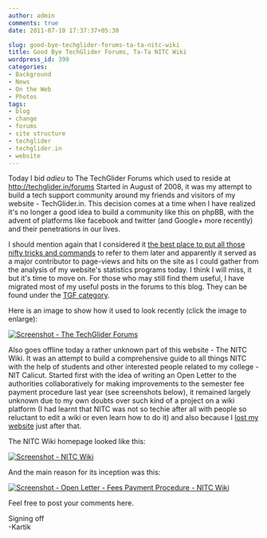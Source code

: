 ```yaml
---
author: admin
comments: true
date: 2011-07-10 17:37:37+05:30

slug: good-bye-techglider-forums-ta-ta-nitc-wiki
title: Good Bye TechGlider Forums, Ta-Ta NITC Wiki
wordpress_id: 399
categories:
- Background
- News
- On the Web
- Photos
tags:
- blog
- change
- forums
- site structure
- techglider
- techglider.in
- website
---
```


Today I bid _adieu_ to The TechGlider Forums which used to reside at http://techglider.in/forums Started in August of 2008, it was my attempt to build a tech support community around my friends and visitors of my website - TechGlider.in. This decision comes at a time when I have realized it's no longer a good idea to build a community like this on phpBB, with the advent of platforms like facebook and twitter (and Google+ more recently) and their penetrations in our lives.

I should mention again that I considered it [the best place to put all those nifty tricks and commands](/post/2011/03/13/and-we-are-back/) to refer to them later and apparently it served as a major contributor to page-views and hits on the site as I could gather from the analysis of my website's statistics programs today. I think I will miss, it but it's time to move on. For those who may still find them useful, I have migrated most of my useful posts in the forums to this blog. They can be found under the [TGF category](/categories/tgf/).

Here is an image to show how it used to look recently (click the image to enlarge):


[![Screenshot - The TechGlider Forums](http://techglider.in/kartik/blog/wp-content/uploads/2011/07/Screenshot-The-TechGlider-Forums-212x300.png)](http://techglider.in/kartik/blog/wp-content/uploads/2011/07/Screenshot-The-TechGlider-Forums.png)


Also goes offline today a rather unknown part of this website - The NITC Wiki. It was an attempt to build a comprehensive guide to all things NITC with the help of students and other interested people related to my college - NIT Calicut. Started first with the idea of writing an Open Letter to the authorities collaboratively for making improvements to the semester fee payment procedure last year (see screenshots below), it remained largely unknown due to my own doubts over such kind of a project on a wiki platform (I had learnt that NITC was not so techie after all with people so reluctant to edit a wiki or even learn how to do it) and also because I [lost my website](/post/2011/03/13/and-we-are-back/) just after that.

The NITC Wiki homepage looked like this:


[![Screenshot - NITC Wiki](http://techglider.in/kartik/blog/wp-content/uploads/2011/07/Screenshot-NITC-Wiki-Mozilla-Firefox-300x284.png)](http://techglider.in/kartik/blog/wp-content/uploads/2011/07/Screenshot-NITC-Wiki-Mozilla-Firefox.png)


And the main reason for its inception was this:


[![Screenshot - Open Letter - Fees Payment Procedure - NITC Wiki](http://techglider.in/kartik/blog/wp-content/uploads/2011/07/Screenshot-Open-Letter-Fees-Payment-Procedure-NITC-Wiki-Mozilla-Firefox-272x300.png)](http://techglider.in/kartik/blog/wp-content/uploads/2011/07/Screenshot-Open-Letter-Fees-Payment-Procedure-NITC-Wiki-Mozilla-Firefox.png)


Feel free to post your comments here.

Signing off  
-Kartik
